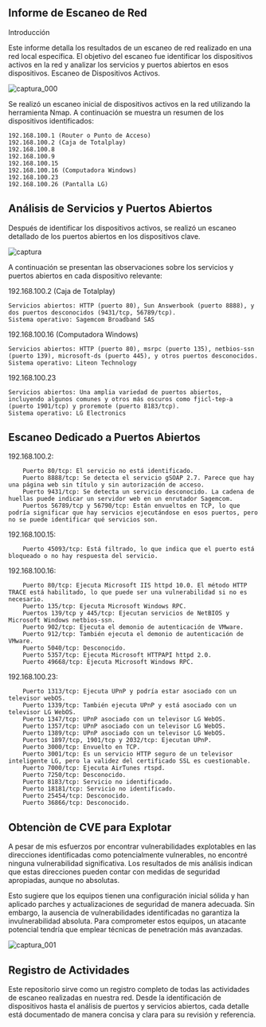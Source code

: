 ## Informe de Escaneo de Red
Introducción

Este informe detalla los resultados de un escaneo de red realizado en una red local específica. El objetivo del escaneo fue identificar los dispositivos activos en la red y analizar los servicios y puertos abiertos en esos dispositivos.
Escaneo de Dispositivos Activos.

![captura_000](https://github.com/Jared0307/Home-s-vulns-report/assets/101056540/5ff59785-f20d-4ac5-a7d7-f9c74a0604d1)

Se realizó un escaneo inicial de dispositivos activos en la red utilizando la herramienta Nmap. A continuación se muestra un resumen de los dispositivos identificados:

    192.168.100.1 (Router o Punto de Acceso)
    192.168.100.2 (Caja de Totalplay)
    192.168.100.8
    192.168.100.9
    192.168.100.15
    192.168.100.16 (Computadora Windows)
    192.168.100.23
    192.168.100.26 (Pantalla LG)

## Análisis de Servicios y Puertos Abiertos

Después de identificar los dispositivos activos, se realizó un escaneo detallado de los puertos abiertos en los dispositivos clave. 

![captura](https://github.com/Jared0307/Home-s-vulns-report/assets/101056540/c3c5d656-0ebd-40af-92c6-f415868dbb24)

A continuación se presentan las observaciones sobre los servicios y puertos abiertos en cada dispositivo relevante:

192.168.100.2 (Caja de Totalplay)

    Servicios abiertos: HTTP (puerto 80), Sun Answerbook (puerto 8888), y dos puertos desconocidos (9431/tcp, 56789/tcp).
    Sistema operativo: Sagemcom Broadband SAS

192.168.100.16 (Computadora Windows)

    Servicios abiertos: HTTP (puerto 80), msrpc (puerto 135), netbios-ssn (puerto 139), microsoft-ds (puerto 445), y otros puertos desconocidos.
    Sistema operativo: Liteon Technology

192.168.100.23

    Servicios abiertos: Una amplia variedad de puertos abiertos, incluyendo algunos comunes y otros más oscuros como fjicl-tep-a (puerto 1901/tcp) y proremote (puerto 8183/tcp).
    Sistema operativo: LG Electronics
    
## Escaneo Dedicado a Puertos Abiertos

192.168.100.2:
    
        Puerto 80/tcp: El servicio no está identificado.
        Puerto 8888/tcp: Se detecta el servicio gSOAP 2.7. Parece que hay una página web sin título y sin autorización de acceso.
        Puerto 9431/tcp: Se detecta un servicio desconocido. La cadena de huellas puede indicar un servidor web en un enrutador Sagemcom.
        Puertos 56789/tcp y 56790/tcp: Están envueltos en TCP, lo que podría significar que hay servicios ejecutándose en esos puertos, pero no se puede identificar qué servicios son.

192.168.100.15:
    
        Puerto 45093/tcp: Está filtrado, lo que indica que el puerto está bloqueado o no hay respuesta del servicio.

192.168.100.16:
    
        Puerto 80/tcp: Ejecuta Microsoft IIS httpd 10.0. El método HTTP TRACE está habilitado, lo que puede ser una vulnerabilidad si no es necesario.
        Puerto 135/tcp: Ejecuta Microsoft Windows RPC.
        Puertos 139/tcp y 445/tcp: Ejecutan servicios de NetBIOS y Microsoft Windows netbios-ssn.
        Puerto 902/tcp: Ejecuta el demonio de autenticación de VMware.
        Puerto 912/tcp: También ejecuta el demonio de autenticación de VMware.
        Puerto 5040/tcp: Desconocido.
        Puerto 5357/tcp: Ejecuta Microsoft HTTPAPI httpd 2.0.
        Puerto 49668/tcp: Ejecuta Microsoft Windows RPC.

192.168.100.23:
    
        Puerto 1313/tcp: Ejecuta UPnP y podría estar asociado con un televisor webOS.
        Puerto 1339/tcp: También ejecuta UPnP y está asociado con un televisor LG WebOS.
        Puerto 1347/tcp: UPnP asociado con un televisor LG WebOS.
        Puerto 1357/tcp: UPnP asociado con un televisor LG WebOS.
        Puerto 1389/tcp: UPnP asociado con un televisor LG WebOS.
        Puertos 1897/tcp, 1901/tcp y 2032/tcp: Ejecutan UPnP.
        Puerto 3000/tcp: Envuelto en TCP.
        Puerto 3001/tcp: Es un servicio HTTP seguro de un televisor inteligente LG, pero la validez del certificado SSL es cuestionable.
        Puerto 7000/tcp: Ejecuta AirTunes rtspd.
        Puerto 7250/tcp: Desconocido.
        Puerto 8183/tcp: Servicio no identificado.
        Puerto 18181/tcp: Servicio no identificado.
        Puerto 25454/tcp: Desconocido.
        Puerto 36866/tcp: Desconocido.
        
## Obtenciòn de CVE para Explotar
A pesar de mis esfuerzos por encontrar vulnerabilidades explotables en las direcciones identificadas como potencialmente vulnerables, no encontré ninguna vulnerabilidad significativa. Los resultados de mis análisis indican que estas direcciones pueden contar con medidas de seguridad apropiadas, aunque no absolutas.

Esto sugiere que los equipos tienen una configuración inicial sólida y han aplicado parches y actualizaciones de seguridad de manera adecuada. Sin embargo, la ausencia de vulnerabilidades identificadas no garantiza la invulnerabilidad absoluta. Para comprometer estos equipos, un atacante potencial tendría que emplear técnicas de penetración más avanzadas.

![captura_001](https://github.com/Jared0307/Home-s-vulns-report/assets/101056540/cab841b6-ea71-4511-8fa8-2b879c1949d9)


## Registro de Actividades

Este repositorio sirve como un registro completo de todas las actividades de escaneo realizadas en nuestra red. Desde la identificación de dispositivos hasta el análisis de puertos y servicios abiertos, cada detalle está documentado de manera concisa y clara para su revisión y referencia.
